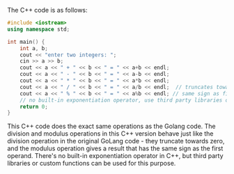 The C++ code is as follows:

```cpp
#include <iostream>
using namespace std;

int main() {
    int a, b;
    cout << "enter two integers: ";
    cin >> a >> b;
    cout << a << " + " << b << " = " << a+b << endl;
    cout << a << " - " << b << " = " << a-b << endl;
    cout << a << " * " << b << " = " << a*b << endl;
    cout << a << " / " << b << " = " << a/b << endl;  // truncates towards 0
    cout << a << " % " << b << " = " << a%b << endl; // same sign as first operand
    // no built-in exponentiation operator, use third party libraries or write custom function for this purpose
    return 0;
}
```
This C++ code does the exact same operations as the Golang code. The division and modulus operations in this C++ version behave just like the division operation in the original GoLang code - they truncate towards zero, and the modulus operation gives a result that has the same sign as the first operand. There's no built-in exponentiation operator in C++, but third party libraries or custom functions can be used for this purpose.
